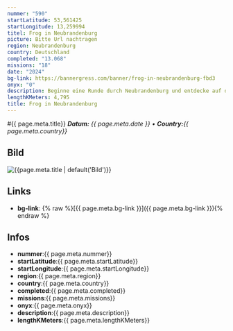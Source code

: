 ```yaml
---
nummer: "590"
startLatitude: 53,561425
startLongitude: 13,259994
titel: Frog in Neubrandenburg
picture: Bitte Url nachtragen
region: Neubrandenburg
country: Deutschland
completed: "13.068"
missions: "18"
date: "2024"
bg-link: https://bannergress.com/banner/frog-in-neubrandenburg-fbd3
onyx: "0"
description: Beginne eine Runde durch Neubrandenburg und entdecke auf deiner Runde die Sehenswürdigkeiten und Denkmäler der Stadt.
lengthKMeters: 4,795
title: Frog in Neubrandenburg
---
```


#{{ page.meta.title}}
_**Datum:** {{ page.meta.date }} • **Country:**{{ page.meta.country}}_

## Bild
![{{page.meta.title | default('Bild')}}]({{page.meta.picture}})

## Links
- **bg-link**: {% raw %}[{{ page.meta.bg-link }}]({{ page.meta.bg-link }}){% endraw %}

## Infos
- **nummer**:{{ page.meta.nummer}}
- **startLatitude**:{{ page.meta.startLatitude}}
- **startLongitude**:{{ page.meta.startLongitude}}
- **region**:{{ page.meta.region}}
- **country**:{{ page.meta.country}}
- **completed**:{{ page.meta.completed}}
- **missions**:{{ page.meta.missions}}
- **onyx**:{{ page.meta.onyx}}
- **description**:{{ page.meta.description}}
- **lengthKMeters**:{{ page.meta.lengthKMeters}}

